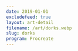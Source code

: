 ```yaml
---
date: 2019-01-01
excludefeed: true
layout: art-detail
filename: /art/dorks.webp
slug: dorks
program: Procreate
---
```

